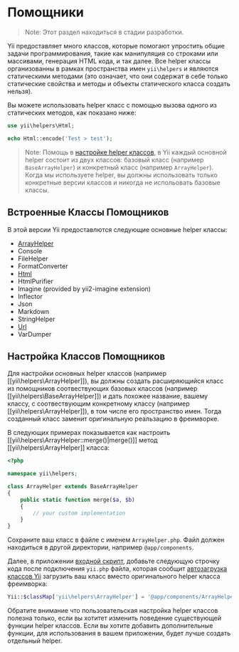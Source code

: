 Помощники
=======

> Note: Этот раздел находиться в стадии разработки.

Yii предоставляет много классов, которые помогают упростить общие задачи программирования, такие как манипуляция со строками или массивами, генерация HTML кода, и так далее. Все helper классы организованны в рамках пространства имен `yii\helpers` и являются статическими методами
 (это означает, что они содержат в себе только статические свойства и методы и объекты статического класса создать нельзя).

Вы можете использовать helper класс с помощью вызова одного из статических методов, как показано ниже:

```php
use yii\helpers\Html;

echo Html::encode('Test > test');
```

> Note: Помощь в [настройке helper классов](#customizing-helper-classes), в Yii каждый основной helper состоит из двух классов: базовый класс (например `BaseArrayHelper`) и конкретный класс (например `ArrayHelper`).
  Когда мы используете helper, вы должны использовать только конкретные версии классов и никогда не испольовать базовые классы.


Встроенные Классы Помощников
-------------------

В этой версии Yii предоставлются следующие основные helper классы:

- [ArrayHelper](helper-array.md)
- Console
- FileHelper
- FormatConverter
- [Html](helper-html.md)
- HtmlPurifier
- Imagine (provided by yii2-imagine extension)
- Inflector
- Json
- Markdown
- StringHelper
- [Url](helper-url.md)
- VarDumper


Настройка Классов Помощников <span id="customizing-helper-classes"></span>
--------------------------

Для настройки основных helper классов (например [[yii\helpers\ArrayHelper]]), вы должны создать расширяющийся класс из помощников соотвествующих базовых классов (например [[yii\helpers\BaseArrayHelper]]) и дать похожее название, вашему классу, с соотвествующим конкретному классу (например [[yii\helpers\ArrayHelper]]), в том числе его пространство имен. Тогда созданный класс заменит оригинальную реальзацию в фреимворке.

В следующих примерах показывается как настроить [[yii\helpers\ArrayHelper::merge()|merge()]] метод
[[yii\helpers\ArrayHelper]] класса:

```php
<?php

namespace yii\helpers;

class ArrayHelper extends BaseArrayHelper
{
    public static function merge($a, $b)
    {
        // your custom implementation
    }
}
```

Сохраните ваш класс в файле с именем `ArrayHelper.php`. Файл должен находиться в другой директории, например `@app/components`.

Далее, в приложении [входной скрипт](structure-entry-scripts.md), добавьте следующую строчку кода
после подключения `yii.php` файла, которая сообщит [автозагрузка классов Yii](concept-autoloading.md) загрузить
ваш класс вместо оригинального helper класса фреимворка:

```php
Yii::$classMap['yii\helpers\ArrayHelper'] = '@app/components/ArrayHelper.php';
```

Обратите внимание что пользовательская настройка helper классов полезна только, если вы хотитет изменить поведение существующей функции helper классов. Если вы хотите добавить дополнительные функции, для использования в вашем приложении, будет лучше создать отдельный helper.
